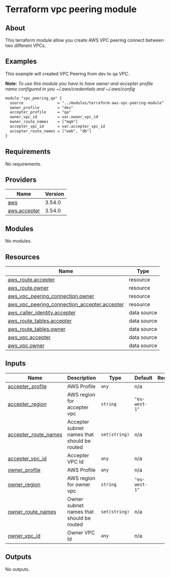 # Terraform vpc peering module

## About

This terraform module allow you create AWS VPC peering connect between two different VPCs.

## Examples

This example will created VPC Peering from dev to qa VPC.

**Note:** _To use this module you have to have owner and accepter profile name configured in you ~/.aws/credentials and ~/.aws/config_

```txt
module "vpc_peering_qa" {
  source               = "../modules/terraform-aws-vpc-peering-module"
  owner_profile        = "dev"
  accepter_profile     = "qa"
  owner_vpc_id         = var.owner_vpc_id
  owner_route_names    = ["mgm"]
  accepter_vpc_id      = var.accepter_vpc_id
  accepter_route_names = ["web", "db"]
}
```

<!-- BEGINNING OF PRE-COMMIT-TERRAFORM DOCS HOOK -->
## Requirements

No requirements.

## Providers

| Name | Version |
|------|---------|
| <a name="provider_aws"></a> [aws](#provider\_aws) | 3.54.0 |
| <a name="provider_aws.accepter"></a> [aws.accepter](#provider\_aws.accepter) | 3.54.0 |

## Modules

No modules.

## Resources

| Name | Type |
|------|------|
| [aws_route.accepter](https://registry.terraform.io/providers/hashicorp/aws/latest/docs/resources/route) | resource |
| [aws_route.owner](https://registry.terraform.io/providers/hashicorp/aws/latest/docs/resources/route) | resource |
| [aws_vpc_peering_connection.owner](https://registry.terraform.io/providers/hashicorp/aws/latest/docs/resources/vpc_peering_connection) | resource |
| [aws_vpc_peering_connection_accepter.accepter](https://registry.terraform.io/providers/hashicorp/aws/latest/docs/resources/vpc_peering_connection_accepter) | resource |
| [aws_caller_identity.accepter](https://registry.terraform.io/providers/hashicorp/aws/latest/docs/data-sources/caller_identity) | data source |
| [aws_route_tables.accepter](https://registry.terraform.io/providers/hashicorp/aws/latest/docs/data-sources/route_tables) | data source |
| [aws_route_tables.owner](https://registry.terraform.io/providers/hashicorp/aws/latest/docs/data-sources/route_tables) | data source |
| [aws_vpc.accepter](https://registry.terraform.io/providers/hashicorp/aws/latest/docs/data-sources/vpc) | data source |
| [aws_vpc.owner](https://registry.terraform.io/providers/hashicorp/aws/latest/docs/data-sources/vpc) | data source |

## Inputs

| Name | Description | Type | Default | Required |
|------|-------------|------|---------|:--------:|
| <a name="input_accepter_profile"></a> [accepter\_profile](#input\_accepter\_profile) | AWS Profile | `any` | n/a | yes |
| <a name="input_accepter_region"></a> [accepter\_region](#input\_accepter\_region) | AWS region for accepter vpc | `string` | `"eu-west-1"` | no |
| <a name="input_accepter_route_names"></a> [accepter\_route\_names](#input\_accepter\_route\_names) | Accepter subnet names that should be routed | `set(string)` | n/a | yes |
| <a name="input_accepter_vpc_id"></a> [accepter\_vpc\_id](#input\_accepter\_vpc\_id) | Accepter VPC Id | `any` | n/a | yes |
| <a name="input_owner_profile"></a> [owner\_profile](#input\_owner\_profile) | AWS Profile | `any` | n/a | yes |
| <a name="input_owner_region"></a> [owner\_region](#input\_owner\_region) | AWS region for owner vpc | `string` | `"eu-west-1"` | no |
| <a name="input_owner_route_names"></a> [owner\_route\_names](#input\_owner\_route\_names) | Owner subnet names that should be routed | `set(string)` | n/a | yes |
| <a name="input_owner_vpc_id"></a> [owner\_vpc\_id](#input\_owner\_vpc\_id) | Owner VPC Id | `any` | n/a | yes |

## Outputs

No outputs.
<!-- END OF PRE-COMMIT-TERRAFORM DOCS HOOK -->
